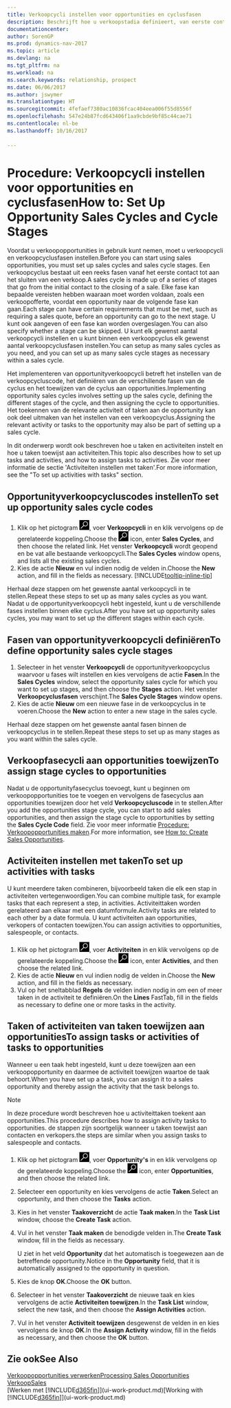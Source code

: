 ```yaml
---
title: Verkoopcycli instellen voor opportunities en cyclusfasen
description: Beschrijft hoe u verkoopstadia definieert, van eerste contact tot sluiten, om een verkoopcyclus te maken en toe te wijzen aan opportunities in Dynamics NAV.
documentationcenter: 
author: SorenGP
ms.prod: dynamics-nav-2017
ms.topic: article
ms.devlang: na
ms.tgt_pltfrm: na
ms.workload: na
ms.search.keywords: relationship, prospect
ms.date: 06/06/2017
ms.author: jswymer
ms.translationtype: HT
ms.sourcegitcommit: 4fefaef7380ac10836fcac404eea006f55d8556f
ms.openlocfilehash: 547e24b87fcd643406f1aa9cbde9bf85c44cae71
ms.contentlocale: nl-be
ms.lasthandoff: 10/16/2017

---
```

# <a name="how-to-set-up-opportunity-sales-cycles-and-cycle-stages"></a><span data-ttu-id="bef91-103">Procedure: Verkoopcycli instellen voor opportunities en cyclusfasen</span><span class="sxs-lookup"><span data-stu-id="bef91-103">How to: Set Up Opportunity Sales Cycles and Cycle Stages</span></span>
<span data-ttu-id="bef91-104">Voordat u verkoopopportunities in gebruik kunt nemen, moet u verkoopcycli en verkoopcyclusfasen instellen.</span><span class="sxs-lookup"><span data-stu-id="bef91-104">Before you can start using sales opportunities, you must set up sales cycles and sales cycle stages.</span></span> <span data-ttu-id="bef91-105">Een verkoopcyclus bestaat uit een reeks fasen vanaf het eerste contact tot aan het sluiten van een verkoop.</span><span class="sxs-lookup"><span data-stu-id="bef91-105">A sales cycle is made up of a series of stages that go from the initial contact to the closing of a sale.</span></span> <span data-ttu-id="bef91-106">Elke fase kan bepaalde vereisten hebben waaraan moet worden voldaan, zoals een verkoopofferte, voordat een opportunity naar de volgende fase kan gaan.</span><span class="sxs-lookup"><span data-stu-id="bef91-106">Each stage can have certain requirements that must be met, such as requiring a sales quote, before an opportunity can go to the next stage.</span></span> <span data-ttu-id="bef91-107">U kunt ook aangeven of een fase kan worden overgeslagen.</span><span class="sxs-lookup"><span data-stu-id="bef91-107">You can also specify whether a stage can be skipped.</span></span> <span data-ttu-id="bef91-108">U kunt elk gewenst aantal verkoopcycli instellen en u kunt binnen een verkoopcyclus elk gewenst aantal verkoopcyclusfasen instellen.</span><span class="sxs-lookup"><span data-stu-id="bef91-108">You can setup as many sales cycles as you need, and you can set up as many sales cycle stages as necessary within a sales cycle.</span></span>

<span data-ttu-id="bef91-109">Het implementeren van opportunityverkoopcycli betreft het instellen van de verkoopcycluscode, het definiëren van de verschillende fasen van de cyclus en het toewijzen van de cyclus aan opportunities.</span><span class="sxs-lookup"><span data-stu-id="bef91-109">Implementing opportunity sales cycles involves setting up the sales cycle, defining the different stages of the cycle, and then assigning the cycle to opportunities.</span></span> <span data-ttu-id="bef91-110">Het toekennen van de relevante activiteit of taken aan de opportunity kan ook deel uitmaken van het instellen van een verkoopcyclus.</span><span class="sxs-lookup"><span data-stu-id="bef91-110">Assigning the relevant activity or tasks to the opportunity may also be part of setting up a sales cycle.</span></span>

<span data-ttu-id="bef91-111">In dit onderwerp wordt ook beschreven hoe u taken en activiteiten instelt en hoe u taken toewijst aan activiteiten.</span><span class="sxs-lookup"><span data-stu-id="bef91-111">This topic also describes how to set up tasks and activities, and how to assign tasks to activities.</span></span> <span data-ttu-id="bef91-112">Zie voor meer informatie de sectie 'Activiteiten instellen met taken'.</span><span class="sxs-lookup"><span data-stu-id="bef91-112">For more information, see the "To set up activities with tasks" section.</span></span>

## <a name="to-set-up-opportunity-sales-cycle-codes"></a><span data-ttu-id="bef91-113">Opportunityverkoopcycluscodes instellen</span><span class="sxs-lookup"><span data-stu-id="bef91-113">To set up opportunity sales cycle codes</span></span>
1. <span data-ttu-id="bef91-114">Klik op het pictogram ![Zoeken naar pagina of rapport](media/ui-search/search_small.png "pictogram Zoeken naar pagina of rapport"), voer **Verkoopcycli** in en klik vervolgens op de gerelateerde koppeling.</span><span class="sxs-lookup"><span data-stu-id="bef91-114">Choose the ![Search for Page or Report](media/ui-search/search_small.png "Search for Page or Report icon") icon, enter **Sales Cycles**, and then choose the related link.</span></span> <span data-ttu-id="bef91-115">Het venster **Verkoopcycli** wordt geopend en be vat alle bestaande verkoopcycli.</span><span class="sxs-lookup"><span data-stu-id="bef91-115">The **Sales Cycles** window opens, and lists all the existing sales cycles.</span></span>
2. <span data-ttu-id="bef91-116">Kies de actie **Nieuw** en vul indien nodig de velden in.</span><span class="sxs-lookup"><span data-stu-id="bef91-116">Choose the **New** action, and fill in the fields as necessary.</span></span> [!INCLUDE[tooltip-inline-tip](includes/tooltip-inline-tip_md.md)]

<span data-ttu-id="bef91-117">Herhaal deze stappen om het gewenste aantal verkoopcycli in te stellen.</span><span class="sxs-lookup"><span data-stu-id="bef91-117">Repeat these steps to set up as many sales cycles as you want.</span></span> <span data-ttu-id="bef91-118">Nadat u de opportunityverkoopcycli hebt ingesteld, kunt u de verschillende fases instellen binnen elke cyclus.</span><span class="sxs-lookup"><span data-stu-id="bef91-118">After you have set up opportunity sales cycles, you may want to set up the different stages within each cycle.</span></span>

## <a name="to-define-opportunity-sales-cycle-stages"></a><span data-ttu-id="bef91-119">Fasen van opportunityverkoopcycli definiëren</span><span class="sxs-lookup"><span data-stu-id="bef91-119">To define opportunity sales cycle stages</span></span>
1. <span data-ttu-id="bef91-120">Selecteer in het venster **Verkoopcycli** de opportunityverkoopcyclus waarvoor u fases wilt instellen en kies vervolgens de actie **Fasen**.</span><span class="sxs-lookup"><span data-stu-id="bef91-120">In the **Sales Cycles** window, select the opportunity sales cycle for which you want to set up stages, and then choose the **Stages** action.</span></span> <span data-ttu-id="bef91-121">Het venster **Verkoopcyclusfasen** verschijnt.</span><span class="sxs-lookup"><span data-stu-id="bef91-121">The **Sales Cycle Stages** window opens.</span></span>
2. <span data-ttu-id="bef91-122">Kies de actie **Nieuw** om een nieuwe fase in de verkoopcyclus in te voeren.</span><span class="sxs-lookup"><span data-stu-id="bef91-122">Choose the **New** action to enter a new stage in the sales cycle.</span></span>

<span data-ttu-id="bef91-123">Herhaal deze stappen om het gewenste aantal fasen binnen de verkoopcyclus in te stellen.</span><span class="sxs-lookup"><span data-stu-id="bef91-123">Repeat these steps to set up as many stages as you want within the sales cycle.</span></span>

## <a name="to-assign-stage-cycles-to-opportunities"></a><span data-ttu-id="bef91-124">Verkoopfasecycli aan opportunities toewijzen</span><span class="sxs-lookup"><span data-stu-id="bef91-124">To assign stage cycles to opportunities</span></span>
<span data-ttu-id="bef91-125">Nadat u de opportunityfasecyclus toevoegt, kunt u beginnen om verkoopopportunities toe te voegen en vervolgens de fasecyclus aan opportunities toewijzen door het veld **Verkoopcycluscode** in te stellen.</span><span class="sxs-lookup"><span data-stu-id="bef91-125">After you add the opportunities stage cycle, you can start to add sales opportunities, and then assign the stage cycle to opportunities by setting the **Sales Cycle Code** field.</span></span> <span data-ttu-id="bef91-126">Zie voor meer informatie [Procedure: Verkoopopportunities maken](marketing-how-create-opportunities.md).</span><span class="sxs-lookup"><span data-stu-id="bef91-126">For more information, see [How to: Create Sales Opportunities](marketing-how-create-opportunities.md).</span></span>

## <a name="to-set-up-activities-with-tasks"></a><span data-ttu-id="bef91-127">Activiteiten instellen met taken</span><span class="sxs-lookup"><span data-stu-id="bef91-127">To set up activities with tasks</span></span>
<span data-ttu-id="bef91-128">U kunt meerdere taken combineren, bijvoorbeeld taken die elk een stap in activiteiten vertegenwoordigen.</span><span class="sxs-lookup"><span data-stu-id="bef91-128">You can combine multiple task, for example tasks that each represent a step, in activities.</span></span> <span data-ttu-id="bef91-129">Activiteittaken worden gerelateerd aan elkaar met een datumformule.</span><span class="sxs-lookup"><span data-stu-id="bef91-129">Activity tasks are related to each other by a date formula.</span></span> <span data-ttu-id="bef91-130">U kunt activiteiten aan opportunities, verkopers of contacten toewijzen.</span><span class="sxs-lookup"><span data-stu-id="bef91-130">You can assign activities to opportunities, salespeople, or contacts.</span></span>

1. <span data-ttu-id="bef91-131">Klik op het pictogram ![Zoeken naar pagina of rapport](media/ui-search/search_small.png "pictogram Zoeken naar pagina of rapport"), voer **Activiteiten** in en klik vervolgens op de gerelateerde koppeling.</span><span class="sxs-lookup"><span data-stu-id="bef91-131">Choose the ![Search for Page or Report](media/ui-search/search_small.png "Search for Page or Report icon") icon, enter **Activities**, and then choose the related link.</span></span>
2. <span data-ttu-id="bef91-132">Kies de actie **Nieuw** en vul indien nodig de velden in.</span><span class="sxs-lookup"><span data-stu-id="bef91-132">Choose the **New** action, and fill in the fields as necessary.</span></span>
3. <span data-ttu-id="bef91-133">Vul op het sneltabblad **Regels** de velden indien nodig in om een of meer taken in de activiteit te definiëren.</span><span class="sxs-lookup"><span data-stu-id="bef91-133">On the **Lines** FastTab, fill in the fields as necessary to define one or more tasks in the activity.</span></span>

## <a name="to-assign-tasks-or-activities-of-tasks-to-opportunities"></a><span data-ttu-id="bef91-134">Taken of activiteiten van taken toewijzen aan opportunities</span><span class="sxs-lookup"><span data-stu-id="bef91-134">To assign tasks or activities of tasks to opportunities</span></span>
<span data-ttu-id="bef91-135">Wanneer u een taak hebt ingesteld, kunt u deze toewijzen aan een verkoopopportunity en daarmee de activiteit toewijzen waartoe de taak behoort.</span><span class="sxs-lookup"><span data-stu-id="bef91-135">When you have set up a task, you can assign it to a sales opportunity and thereby assign the activity that the task belongs to.</span></span>

> [!NOTE]  
>   <span data-ttu-id="bef91-136">In deze procedure wordt beschreven hoe u activiteittaken toekent aan opportunities.</span><span class="sxs-lookup"><span data-stu-id="bef91-136">This procedure describes how to assign activity tasks to opportunities.</span></span> <span data-ttu-id="bef91-137">de stappen zijn soortgelijk wanneer u taken toewijst aan contacten en verkopers.</span><span class="sxs-lookup"><span data-stu-id="bef91-137">the steps are similar when you assign tasks to salespeople and contacts.</span></span>

1. <span data-ttu-id="bef91-138">Klik op het pictogram ![Zoeken naar pagina of rapport](media/ui-search/search_small.png "pictogram Zoeken naar pagina of rapport"), voer **Opportunity's** in en klik vervolgens op de gerelateerde koppeling.</span><span class="sxs-lookup"><span data-stu-id="bef91-138">Choose the ![Search for Page or Report](media/ui-search/search_small.png "Search for Page or Report icon") icon, enter **Opportunities**, and then choose the related link.</span></span>
2. <span data-ttu-id="bef91-139">Selecteer een opportunity en kies vervolgens de actie **Taken**.</span><span class="sxs-lookup"><span data-stu-id="bef91-139">Select an opportunity, and then choose the **Tasks** action.</span></span>
3. <span data-ttu-id="bef91-140">Kies in het venster **Taakoverzicht** de actie **Taak maken**.</span><span class="sxs-lookup"><span data-stu-id="bef91-140">In the **Task List** window, choose the **Create Task** action.</span></span>
4.  <span data-ttu-id="bef91-141">Vul in het venster **Taak maken** de benodigde velden in.</span><span class="sxs-lookup"><span data-stu-id="bef91-141">The **Create Task** window, fill in the fields as necessary.</span></span>

    <span data-ttu-id="bef91-142">U ziet in het veld **Opportunity** dat het automatisch is toegewezen aan de betreffende opportunity.</span><span class="sxs-lookup"><span data-stu-id="bef91-142">Notice in the **Opportunity** field, that it is automatically assigned to the opportunity in question.</span></span>
5. <span data-ttu-id="bef91-143">Kies de knop **OK**.</span><span class="sxs-lookup"><span data-stu-id="bef91-143">Choose the **OK** button.</span></span>
6. <span data-ttu-id="bef91-144">Selecteer in het venster **Taakoverzicht** de nieuwe taak en kies vervolgens de actie **Activiteiten toewijzen**.</span><span class="sxs-lookup"><span data-stu-id="bef91-144">In the **Task List** window, select the new task, and then choose the **Assign Activities** action.</span></span>
7. <span data-ttu-id="bef91-145">Vul in het venster **Activiteit toewijzen** desgewenst de velden in en kies vervolgens de knop **OK**.</span><span class="sxs-lookup"><span data-stu-id="bef91-145">In the **Assign Activity** window, fill in the fields as necessary, and then choose the **OK** button.</span></span>

## <a name="see-also"></a><span data-ttu-id="bef91-146">Zie ook</span><span class="sxs-lookup"><span data-stu-id="bef91-146">See Also</span></span>
[<span data-ttu-id="bef91-147">Verkoopopportunities verwerken</span><span class="sxs-lookup"><span data-stu-id="bef91-147">Processing Sales Opportunities</span></span>](marketing-processing-sales-opportunities.md)  
[<span data-ttu-id="bef91-148">Verkoop</span><span class="sxs-lookup"><span data-stu-id="bef91-148">Sales</span></span>](sales-manage-sales.md)  
<span data-ttu-id="bef91-149">[Werken met [!INCLUDE[d365fin](includes/d365fin_md.md)]](ui-work-product.md)</span><span class="sxs-lookup"><span data-stu-id="bef91-149">[Working with [!INCLUDE[d365fin](includes/d365fin_md.md)]](ui-work-product.md)</span></span>

